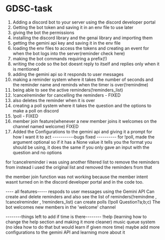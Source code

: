 # GDSC-task
1) Adding a discord bot to your server using the discord developer portal
2) Getting the bot token and saving it in an env file to use later
3) giving the bot the permissions 
4) installing the discord library and the genai library and importing them
5) getting the gemini api key and saving it in the env file
6) loading the env files to access the tokens and creating an event for when the bot logs into the server(reminder check here)
7) making the bot commands requiring a prefix(!)
8) writing the code so the bot doesnt reply to itself and replies only when it is mentioned
9) adding the gemini api so it responds to user messages
10) making a reminder system where it takes the number of seconds and the reminder name and reminds when the timer is over(!remindme)
11) being able to see the active reminders(!reminders_list)
12) !cancelreminder for cancelling the reminders - FIXED
13) also deletes the reminder when it is over
14) creating a poll system where it takes the question and the options to make a poll on discord
15) !poll - FIXED
16) member join feature(whenever a new member joins it welcomes on the channel named welcome) FIXED
17) Added the Configurations to the gemini api and giving it a prompt for how I want it to act
-----------bugs fixed ----------
for !poll, made the argument optional so if it has a None value it tells you the format you should be using, it does the same if you only gave an input with the question and no options

for !cancelreminder i was using another filtered list to remove the reminders from instead i used the original list and removed the reminders from that

the member join function was not working because the member intent wasnt turned on in the discord developer portal and in the code too.

---- all features-----
respods to user messages using the Gemini API
Can create and delete reminders and also see the list of reminders(!remindme , !cancelreminder , !reminders_list)
can create polls (!poll Question?a;b;c)
The bot welcomes new members in the 'welcome' channel

--------things left to add if time is there--------
!help (learning how to change the help section and making it more cleaner)
music queue system (no idea how to do that but would learn if given more time)
maybe add more configurations to the gemini API and learning more about it

